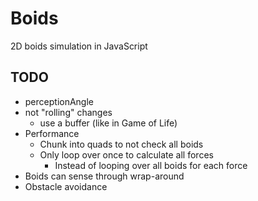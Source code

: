 # Boids

2D boids simulation in JavaScript 


## TODO

- perceptionAngle
- not "rolling" changes
	- use a buffer (like in Game of Life)
- Performance
	- Chunk into quads to not check all boids
	- Only loop over once to calculate all forces
		- Instead of looping over all boids for each force
- Boids can sense through wrap-around
- Obstacle avoidance
